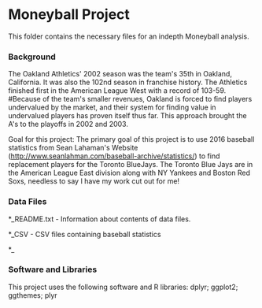 # Moneyball Project

This folder contains the necessary files for an indepth Moneyball analysis.

### Background
The Oakland Athletics' 2002 season was the team's 35th in Oakland, California. It was also the 102nd season in franchise history. The Athletics finished first in the American League West with a record of 103-59.
#Because of the team's smaller revenues, Oakland is forced to find players undervalued by the market, and their system for finding value in undervalued players has proven itself thus far. This approach brought the A's to the playoffs in 2002 and 2003.


Goal for this project:
The primary goal of this project is to use 2016 baseball statistics from Sean Lahaman's Website (http://www.seanlahman.com/baseball-archive/statistics/) to find replacement players for the Toronto BlueJays. The Toronto Blue Jays are in the American League East division along with NY Yankees and Boston Red Soxs, needless to say I have my work cut out for me! 

### Data Files
*_README.txt - Information about contents of data files.

*_CSV - CSV files containing baseball statistics 

*_


### Software and Libraries

This project uses the following software and R libraries:
dplyr;
ggplot2;
ggthemes;
plyr
